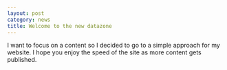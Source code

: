 ```yaml
---
layout: post
category: news
title: Welcome to the new datazone
---
```

I want to focus on a content so I decided to go to a simple approach for my website. I hope you enjoy the speed of the site as more content gets published.